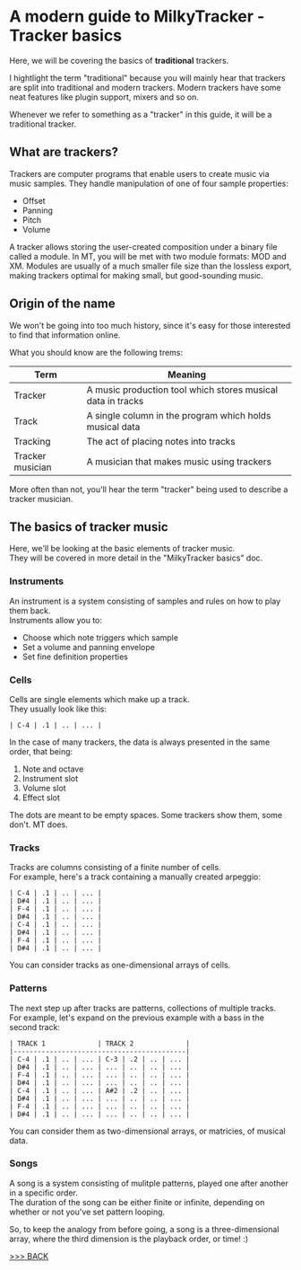 # A modern guide to MilkyTracker - Tracker basics

Here, we will be covering the basics of **traditional** trackers.

I hightlight the term "traditional" because you will mainly hear that trackers are split into
traditional and modern trackers. Modern trackers have some neat features like plugin support, mixers and so on.

Whenever we refer to something as a "tracker" in this guide, it will be a traditional tracker.

## What are trackers?

Trackers are computer programs that enable users to create music via music samples.
They handle manipulation of one of four sample properties:

- Offset
- Panning
- Pitch
- Volume

A tracker allows storing the user-created composition under a binary file called a module.
In MT, you will be met with two module formats: MOD and XM.
Modules are usually of a much smaller file size than the lossless export,
making trackers optimal for making small, but good-sounding music.

## Origin of the name

We won't be going into too much history, since it's easy for those interested to find that information online.

What you should know are the following trems:

| Term             | Meaning                                                     |
| -                | -                                                           |
| Tracker          | A music production tool which stores musical data in tracks |
| Track            | A single column in the program which holds musical data     |
| Tracking         | The act of placing notes into tracks                        |
| Tracker musician | A musician that makes music using trackers                  |

More often than not, you'll hear the term "tracker" being used to describe a tracker musician.

## The basics of tracker music

Here, we'll be looking at the basic elements of tracker music.<br>
They will be covered in more detail in the "MilkyTracker basics" doc.

### Instruments

An instrument is a system consisting of samples and rules on how to play them back.<br>
Instruments allow you to:

- Choose which note triggers which sample
- Set a volume and panning envelope
- Set fine definition properties

### Cells

Cells are single elements which make up a track.<br>
They usually look like this:

```
| C-4 | .1 | .. | ... |
```

In the case of many trackers, the data is always presented in the same order, that being:

1. Note and octave
2. Instrument slot
3. Volume slot
4. Effect slot

The dots are meant to be empty spaces. Some trackers show them, some don't. MT does.

### Tracks

Tracks are columns consisting of a finite number of cells.<br>
For example, here's a track containing a manually created arpeggio:

```
| C-4 | .1 | .. | ... |
| D#4 | .1 | .. | ... |
| F-4 | .1 | .. | ... |
| D#4 | .1 | .. | ... |
| C-4 | .1 | .. | ... |
| D#4 | .1 | .. | ... |
| F-4 | .1 | .. | ... |
| D#4 | .1 | .. | ... |
```

You can consider tracks as one-dimensional arrays of cells.

### Patterns

The next step up after tracks are patterns, collections of multiple tracks.<br>
For example, let's expand on the previous example with a bass in the second track:

```
| TRACK 1             | TRACK 2             |
|-------------------------------------------|
| C-4 | .1 | .. | ... | C-3 | .2 | .. | ... |
| D#4 | .1 | .. | ... | ... | .. | .. | ... |
| F-4 | .1 | .. | ... | ... | .. | .. | ... |
| D#4 | .1 | .. | ... | ... | .. | .. | ... |
| C-4 | .1 | .. | ... | A#2 | .2 | .. | ... |
| D#4 | .1 | .. | ... | ... | .. | .. | ... |
| F-4 | .1 | .. | ... | ... | .. | .. | ... |
| D#4 | .1 | .. | ... | ... | .. | .. | ... |
```

You can consider them as two-dimensional arrays, or matricies, of musical data.

### Songs

A song is a system consisting of mulitple patterns, played one after another in a specific order.<br>
The duration of the song can be either finite or infinite, depending on whether or not you've set pattern looping.

So, to keep the analogy from before going, a song is a three-dimensional array, where the third dimension is the playback order, or time! :)

[>>> BACK](../README.md)<br>
